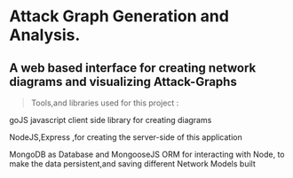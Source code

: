 # Attack Graph Generation and Analysis.

## A web based interface for creating network diagrams and visualizing Attack-Graphs

> Tools,and libraries used for this project :
  
  goJS javascript client side library for creating diagrams 
  
  NodeJS,Express ,for creating the server-side of this application
  
  MongoDB as Database and MongooseJS ORM for interacting with Node, to make the data persistent,and saving different Network Models built
  
  
